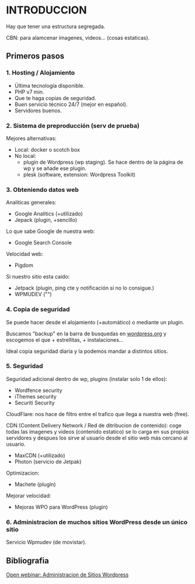 # INTRODUCCION

Hay que tener una estructura segregada.

CBN: para alamcenar imagenes, videos... (cosas estaticas).

## Primeros pasos

### 1. Hosting / Alojamiento
* Última tecnología disponible.
* PHP v7 min.
* Que te haga copias de seguridad.
* Buen servicio técnico 24/7 (mejor en español).
* Servidores buenos.

### 2. Sistema de preproducción (serv de prueba)
Mejores alternativas: 
* Local: docker o scotch box 
* No local: 
    * plugin de Wordpress (wp staging). Se hace dentro de la página de wp y se añade ese plugin.
    * plesk (software, extension: Wordpress Toolkit)
 
### 3. Obteniendo datos web

Analiticas generales:
* Google Analitics (+utilizado)
* Jepack (plugin, +sencillo)

Lo que sabe Google de nuestra web:
* Google Search Console

Velocidad web:
* Pigdom

Si nuestro sitio esta caído:
* Jetpack (plugin, ping cte y notificación si no lo consigue.)
* WPMUDEV ("")

### 4. Copia de seguridad

Se puede hacer desde el alojamiento (+automático) o mediante un plugin.

Buscamos "backup" en la barra de busquedas en [wordpress.org](wordpress.org)
y escogemos el que + estrellitas, + instalaciones...

Ideal copia seguridad diaria y la podemos mandar a distintos sitios.

### 5. Seguridad

Seguridad adicional dentro de wp, plugins (instalar solo 1 de ellos):
* Wordfence security
* iThemes security
* Securiti Security

CloudFlare: nos hace de filtro entre el trafico que llega a nuestra web (free).

CDN (Content Delivery Network / Red de ditribucion de contenido): coge todas las imagenes y videos (contenido estatico) se lo carga en sus propios servidores y despues los sirve al usuario desde el sitio web más cercano al usuario. 
* MaxCDN (+utilizado)
* Photon (servicio de Jetpak)

Optimizacion:
* Machete (plugin)

Mejorar velocidad:
* Mejoras WPO para WordPress (plugin)

### 6. Administracion de muchos sitios WordPress desde un único sitio
Servicio Wpmudev (de movistar). 

## Bibliografia
[Open webinar: Administracion de Sitios Wordpress](https://openwebinars.net/academia/aprende/administracion-wordpress-profesional/3410/)
